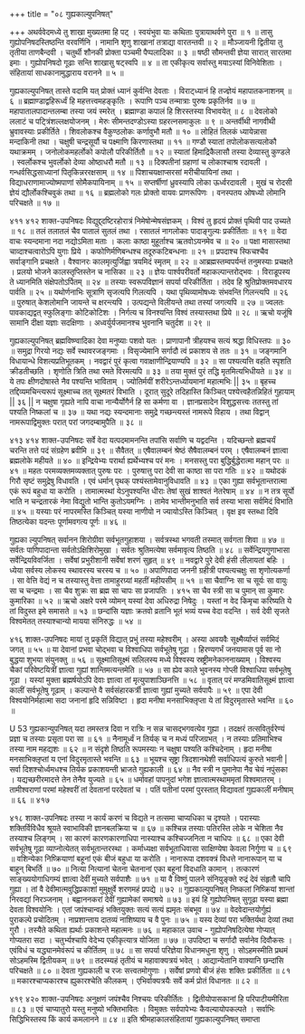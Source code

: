 +++
title = "०८ गुह्यकाल्युपनिषत्"

+++
अथर्ववेदमध्ये तु शाखा मुख्यतमा हि पट् । स्वयंभुवा याः कथिताः पुत्रायाथर्वणे पुरा ॥ १ ॥ तासु गुह्योपनिषदस्तिष्ठन्ति वरवर्णिनि । 
नामानि शृणु शाखानां तत्राद्या वारतन्तवी ॥ २ ॥ मौञ्जायनी द्वितीया तु तृतीया ताणबैन्दवी । 
चतुर्थी शौनकी प्रोक्ता पञ्चमी पैप्पलादिका ॥ ३ ॥ षष्ठी सौमन्तवी ज्ञेया सारात् सारतमा इमाः । गुह्योपनिषदो गूढाः सन्ति शाखासु षट्स्वपि ॥ ४ ॥ ता एकीकृत्य सर्वास्तु मयाऽस्यां विनिवेशिताः । संहितायां साधकानामुद्धाराय वरानने ॥ ५ ॥ 
 
गुह्यकाल्युपनिषत् 
तास्ते वदामि यत् प्रोक्तं ध्यानं कुर्वन्ति देवताः । विराट्ध्यानं हि तज्ज्ञेयं महापातकनाशनम् ॥ ६ ॥ ब्रह्माण्डाद्वहिरूर्ध्वं हि महत्तत्त्वमहङ्कृतिः । रूपाणि पञ्च तन्मात्राः पुरुषः प्रकृतिर्नव ॥ ७ ॥ 
महापातालपादान्तलम्बा तस्या जयं स्मरेत् । ब्रह्माण्डा कपालं हि शिरस्तस्या विभावयेत् ॥ ८ ॥ देवलोको ललाटं च पट्त्रिंशल्लक्षयोजनम् । मेरुः सीमन्तदण्डोऽस्या ग्रहरत्नसमाकुलः ॥ ९ ॥ अन्तर्वीथी नागवीथी भ्रुवावस्याः प्रकीर्तिते । शिवलोकश्च वैकुण्ठलोकः कर्णावुभौ मतौ ॥ १० ॥ लोहितं तिलकं ध्यायेन्नासा मन्दाकिनी तथा । चक्षुषी चन्द्रसूर्यौ च पक्ष्माणि किरणास्तथा ॥ ११ ॥ गण्डौ स्यातां तपोलोकसत्यलोकौ यथाक्रमम् । जनोलोकमहर्लोको कपोलौ परिकीर्तितौ ॥ १२ ॥ स्यातां हिमाद्रिकैलासौ तस्या देव्यास्तु कुण्डले । स्वर्लोकश्च भुवर्लोको देव्या ओष्ठाधरौ मतौ ॥ १३ ॥ दिक्पतीनां ग्रहाणां च लोकाश्चाश्र रदावली । गन्धर्वसिद्धसाध्यानां पितृकिन्नररक्षसाम् ॥ १४ ॥ पिशाचयक्षाप्सरसां मरीचीयायिनां तथा । विद्याधराणामाज्योष्मपाणां सोमैकपायिनाम् ॥ १५ ॥ सप्तर्षीणां ध्रुवस्यापि लोका ऊर्ध्वरदावली । मुखं च रोदसी ज्ञेयं द्यौर्लोकश्चिवुकं तथा ॥ १६ ॥ ब्रह्मलोको गलः प्रोक्तो वायवः प्राणरूपिणः । वनस्पतय ओषध्यो लोमानि परिचक्षते ॥ १७ ॥ 
 
४११ 
४१२ 
शाक्त-उपनिषदः 
विद्युद्द्दष्टिरहोरात्रं निमेषोन्मेषसंज्ञकम् । 
विश्वं तु हृदयं प्रोक्तं पृथिवी पाद उच्यते ॥ १८ ॥ तलं तलातलं चैव पातालं सुतलं तथा । 
रसातलं नागलोकाः पादाङ्गुल्यः प्रकीर्तिताः ॥ १९ ॥ वेदा वाचः स्यन्दमाना नदा नद्योऽमिता मताः । कलाः काष्ठा मुहूर्ताश्च ऋतवोऽयनमेव च ॥ २० ॥ पक्षा मासास्तथा चाव्दाश्चत्वारोऽपि युगाः प्रिये । कफोणिर्मणिबन्धश्च तदूरुकटिबन्धनाः ॥ २१ ॥ प्रपदाश्च स्फिचश्चैव सर्वाङ्गानि प्रचक्षते । वैश्वानरः कालमृत्युर्जिह्वा त्रयमिदं स्मृतम् ॥ २२ ॥ आब्रह्मस्तम्वपर्यन्तं तनुमस्याः प्रचक्षते । 
प्रलयो भोजने कालस्तृप्तिस्तेन च नासिका ॥ २३ ॥ ज्ञेयः पार्श्वपरीवर्तो महाकल्पान्तरोद्भवः । विराडूपस्य ते ध्यानमिति संक्षेपतोऽर्पितम् ॥ २४ ॥ तस्याः स्वरूपविज्ञानं सपर्या परिकीर्तिता । तदेव हि श्रुतिप्रोक्तमवधारय पार्वति ॥ २५ ॥ यथोर्णनाभिः सूत्राणि सृजत्यपि गिलत्यपि । यथा पृथिव्यामोषध्यः संभवन्ति गिलन्त्यपि ॥ २६ ॥ पुरुषात् केशलोमानि जायन्ते च क्षरन्त्यपि । उत्पद्यन्ते विलीयन्ते तथा तस्यां जगत्यपि ॥ २७ ॥ 
ज्वलतः पावकाद्यद्वत् स्फुलिङ्गाः कोटिकोटिशः । निर्गत्य च विनश्यन्ति विश्वं तस्यास्तथा प्रिये ॥ २८ ॥ ऋचो यजूंषि सामानि दीक्षा यज्ञाः सदक्षिणाः । 
अध्वर्युर्यजमानश्च भुवनानि चतुर्दश ॥ २९ ॥ 
 
गुह्यकाल्युपनिषत् 
ब्रह्मविष्ण्वादिका देवा मनुष्याः पशवो यतः । 
प्राणापानौ त्रीहयश्च सत्यं श्रद्धा विधिस्तपः ॥ ३० ॥ समुद्रा गिरयो नद्यः सर्वे स्थावरजङ्गमाः । विसृज्येमानि सर्गादौ त्वं प्रकाशय से ततः ॥ ३१ ॥ जङ्गमानि विधायान्धे विशत्यप्रतिभूतकम् । नवद्वारं पुरं कृत्वा गवाक्षाणीन्द्रियाण्यपि ॥ ३२ ॥ सा पश्यत्यत्ति वहति स्पृशति क्रीडतीच्छति । 
शृणोति त्रिति तथा रमते विरमत्यपि ॥ ३३ ॥ तया मुक्तं पुरं तद्धि मृतमित्यभिधीयते ॥ ३४ ॥ ये तपः क्षीणदोषास्ते नैव पश्यन्ति भाविताम् । ज्योतिर्मयीं शरीरेऽन्तर्ध्यायमानां महात्मभिः || ३५ ॥ बृहच्च तद्दिव्यमचिन्त्यरूपं 
सूक्ष्माच्च तत् सूक्ष्मतरं विभाति । दूरात् सुदूरे तदिहास्ति किञ्चित् 
पश्येत्त्वहैतन्निहितं गुहायाम् || ३६ || 
न चक्षुषा गृह्यते नापि वाचा 
नान्यैर्योगैर्न हि सा कर्मणा वा । 
ज्ञानप्रसादेन विशुद्धसत्त्वः 
ततस्तु तां पश्यति निष्कलां च ॥ ३७ ॥ 
यथा नद्यः स्यन्दमानाः समुद्रे 
गच्छन्त्यस्तं नामरूपे विहाय । 
तथा विद्वान् नामरूपाद्विमुक्तः 
परात् परां जगदम्बामुपैति ॥ ३८ ॥ 
 
४१३ 
४१४ 
शाक्त-उपनिषदः 
सर्वे वेदा यत्पदमामनन्ति तपांसि सर्वाणि च यद्वदन्ति । यदिच्छन्तो ब्रह्मचर्यं चरन्ति तत्ते पदं संग्रहेण ब्रवीमि ॥ ३९ ॥ 
सैवैतत् ॥ 
एषैवालम्बनं श्रेष्ठं सैषैवालम्बनं परम् । 
एषैवालम्बनं ज्ञात्वा ब्रह्मलोके महीयते ॥ ४० ॥ 
इन्द्रियेभ्यः परार्था ह्यर्थेभ्यश्च परं मनः । 
मनसस्तु परा बुद्धिर्बुद्धेरात्मा महान् परः ॥ ४१ ॥ 
महतः परमव्यक्तमव्यक्तात् पुरुषः परः । 
पुरुषात्तु परा देवी सा काष्ठा सा परा गतिः ॥ ४२ ॥ यथोदकं गिरौ सृष्टं समुद्रेषु विधावति । 
एवं धर्मान् पृथक् पश्यंस्तामेवानुविधावति ॥ ४३ ॥ एका गुह्या सर्वभूतान्तरात्मा 
एकं रूपं बहुधा या करोति । तामात्मस्थां येऽनुपश्यन्ति धीराः 
तेषां सुखं शाश्वतं नेतरेषाम् ॥ ४४ ॥ 
न तत्र सूर्यो भाति न चन्द्रतारकं 
नेमा विद्युतो भान्ति कुतोऽयमग्निः । तामेव भान्तीमनुभाति सर्व 
तस्या भासा सर्वमिदं विभाति ॥ ४५ ॥ 
यस्याः परं नापरमस्ति किञ्चित् 
यस्या नाणीयो न ज्यायोऽस्ति किञ्चित् । 
वृक्ष इव स्तब्धा दिवि तिष्ठत्येका 
यदन्तः पूर्णामवगत्य पूर्णः ॥ ४६ ॥ 
 
गुह्यका ल्युपनिषत् 
सर्वानन शिरोग्रीवा सर्वभूतगुहाशया । 
सर्वत्रस्था भगवती तस्मात् सर्वगता शिवा ॥ ४७ ॥ सर्वतः पाणिपादान्ता सर्वतोऽक्षिशिरोमुखा । 
सर्वतः श्रुतिमत्येषा सर्वमावृत्य तिष्ठति ॥ ४८ ॥ सर्वेन्द्रियगुणाभासा सर्वेन्द्रियविवर्जिता । 
सर्वेषां प्रभुरीशानी सर्वेषां शरणं सुहृत् ॥ ४९ ॥ नवद्वारे पुरे देवी हंसी लीलायतां बहिः । 
ध्येया सर्वस्य लोकस्य स्थावरस्य चरस्य च ॥ ५० ॥ अपाणिपादा जननी ग्रहीत्री 
पश्यत्यचक्षुः सा शृणोत्यकर्णा । 
सा वेत्ति वेद्यं न च तस्यास्तु वेत्ता 
तामाहुरग्र्यां महतीं महीयसीम् ॥ ५१ ॥ 
सा चैवाग्निः सा च सूर्यः सा वायुः सा च चन्द्रमाः । सा चैव शुक्रः सा ब्रह्म सा चापः सा प्रजापतिः । 
४१५ 
सा चैव स्त्री सा च पुमान् सा कुमारः कुमारिका ॥ ५२ ॥ ऋचो अक्षरे परमे व्योमन् 
यस्यां देवा अधिरुद्रा निषेदुः । 
यस्तां न वेद किमृचा करिष्यति 
ये तां विदुस्त इमे समासते ॥ ५३ ॥ 
छन्दांसि यज्ञाः क्रतवो व्रतानि 
भूतं भव्यं यच्च वेदा वदन्ति । 
सर्व देवी सृजते विश्वमेतत् 
तस्याश्चान्यो मायया संनिरुद्धः ॥ ५४ ॥ 
 
४१६ 
शाक्त-उपनिषदः 
मायां तु प्रकृतिं विद्यात् प्रभुं तस्या महेश्वरीम् । अस्या अवयवैः सूक्ष्मैर्व्याप्तं सर्वमिदं जगत् ॥ ५५ ॥ या देवानां प्रभवा चोद्भवा च 
विश्वाधिपा सर्वभूतेषु गूढा । 
हिरण्यगर्भं जनयामास पूर्व 
सा नो बुद्धया शुभया संयुनक्तु ॥ ५६ ॥ सूक्ष्मातिसूक्ष्मं सलिलस्य मध्ये 
विश्वस्य स्रष्ट्रीमनेकाननाख्याम् । 
विश्वस्य चैकां परिवेष्टयित्रीं 
ज्ञात्वा गुह्यां शान्तिमत्यन्तमेति ॥ ५७ ॥ 
सा ह्येव काले भुवनस्य गोप्ली 
विश्वाधिपा सर्वभूतेषु गूढा । 
यस्यां मुक्ता ब्रह्मर्षयोऽपि देवाः 
ज्ञात्वा तां मृत्युपाशाञ्छिनत्ति ॥ ५८ ॥ 
वृतात् परं मण्डमिवातिसूक्ष्मं 
ज्ञात्वा कालीं सर्वभूतेषु गूढाम् । 
कल्पान्ते वै सर्वसंहारकर्त्री 
ज्ञात्वा गुह्यां मुच्यते सर्वपापैः ॥ ५९ ॥ 
एपा देवी विश्वयोनिर्महात्मा 
सदा जनानां हृदि सन्निविष्टा । 
हृदा मनीषा मनसाभिक्लृप्ता 
ये तां विदुरमृतास्ते भवन्ति ॥ ६० ॥ 
 
U 53 
गुह्यकान्युपनिषत् 
यदा तमस्तत्र दिवा न रात्रिः 
न सन्न चासद्भगवत्येव गुह्या । तदक्षरं तत्सवितुर्वरेण्यं 
प्रज्ञा च तस्याः प्रसृता परा सा ॥ ६१ ॥ नैनामूर्ध्वं न तिर्यक् च न मध्यं परिजग्रभत् । 
न तस्याः प्रतिमाभिश्च तस्या नाम महद्यशः ॥ ६२ ॥ न संदृशे तिष्ठति रूपमस्याः 
न चक्षुषा पश्यति कश्चिदेनाम् । 
हृदा मनीषा मनसाभिक्लृप्तां 
य एनां विदुरमृतास्ते भवन्ति ॥ ६३ ॥ भूयश्च सृष्ट्रा त्रिदशानथेशी 
सर्वाधिपत्यं कुरुते भवानी | 
सर्वा दिशश्चोर्ध्वमधश्च तिर्यक 
प्रकाशयन्ती भ्राजते गुह्यकाली ॥ ६४ ॥ नैव स्त्री न पुमानेपा नैव चेयं नपुंसका । यद्यच्छरीरमादत्ते तेन तेनैव युज्यते ॥ ६५ ॥ धर्मावहां पापनुदां भगेश 
ज्ञात्वात्मस्थाममृतां विश्वमातरम् । 
तामीश्वराणां परमां महेश्वरीं 
तां देवतानां परदेवतां च । 
पतिं पतीनां परमां पुरस्तात् 
विद्यावतां गुह्यकालीं मनीषाम् ॥ ६६ ॥ 
४१७ 
 
४१८ 
शाक्त-उपनिषदः 
तस्या न कार्यं करणं च विद्यते 
न तत्समा चाप्यधिका च दृश्यते । परास्याः शक्तिर्विविधैव श्रूयते 
स्वाभाविकी ज्ञानबलक्रिया च ॥ ६७ ॥ कश्चिन्न तस्याः पतिरस्ति लोके 
न चेशिता नैव तस्याश्च लिङ्गम् । 
सा कारणं कारणकारणाधिपा 
नास्याश्च कश्चिज्जनिता न चाधिपः ॥ ६८ ॥ 
एका देवी सर्वभूतेषु गूढा 
व्याप्नोत्येतत् सर्वभूतान्तरस्था । 
कर्माध्यक्षा सर्वभूताधिवासा 
साक्षिण्येषा केवला निर्गुणा च ॥ ६९ ॥ 
वशिन्येका निष्क्रियाणां बहूनां 
एकं बीजं बहुधा या करोति । 
नानारूपा दशवक्त्रं विधत्ते 
नानारूपान् या च बाहून् बिभर्ति ॥ ७० ॥ 
नित्या नित्यानां चेतना चेतनानां 
एका बहूनां विदधाति कामान् । तत्कारणं साङ्ख्ययोगाधिगम्यं 
ज्ञात्वा देवीं मुच्यते सर्वपाशैः ॥ ७१ ॥ 
या वै विष्णुं पालने संनियुङ्क्ते 
रुद्रं देवं संहृतौ चापि गुह्या । तां वै देवीमात्मवुद्धिप्रकाशां 
मुमुक्षुर्वे शरणमहं प्रपद्ये ॥ ७२ ॥ 
गुह्यकाल्युपनिषत् 
निष्कलां निष्क्रियां शान्तां निरवद्यां निरञ्जनाम् । बह्वाननकरां देवीं गुह्यामेकां समाश्रये ॥ ७३ ॥ 
इयं हि गुह्योपनिषत् सुगूढा 
यस्या ब्रह्मा देवता विश्वयोनिः । 
एतां जपंश्चान्वहं भक्तियुक्तः 
सत्यं सत्यं ह्यमृतः संबभूव ॥ ७४ ॥ वेदवेदान्तयोर्गुह्यं पुराकल्पे प्रचोदितम् । 
नाप्रशान्ताय दातव्यं नाशिष्याय च वै पुनः ॥ ७५ ॥ यस्य देव्यां परा भक्तिर्यथा देव्यां तथा गुरौ । तस्यैते कथिता ह्यर्थाः प्रकाशन्ते महात्मनः ॥ ७६ ॥ 
महाकाल उवाच - 
गुह्योपनिषदित्येषा गोप्यात् गोप्यतरा सदा । चतुर्भ्यश्चापि वेदेभ्य एकीकृत्यात्र योजिता ॥ ७७ ॥ उपदिष्टा च सर्गादौ सर्वानेव दिवौकसः । एवंविधं च यद्ध्यानमेवंरूपं च कीर्तितम् ॥ ७८ ॥ सा सपर्या परिज्ञेया विधानमधुना शृणु । सोऽहमस्मीति प्रथमं सोऽहमस्मि द्वितीयकम् ॥ ७९ ॥ तदस्म्यहं तृतीयं च महावाक्यत्रयं भवेत् । आद्यान्येतानि वाक्यानि छन्दांसि परिचक्षते ॥ ८० ॥ देवता गुह्यकाली च रजः सत्त्वतमोगुणाः । 
सर्वेषां प्रणवो बीजं हंसः शक्तिः प्रकीर्तिता ॥ ८१ ॥ मकारश्चाप्यकारश्च ह्युकारश्चेति कीलकम् । एभिर्वाक्यत्रयैः सर्वे कर्म प्रोतं विधानतः ॥ ८२ ॥ 
 
४१९ 
४२० 
शाक्त-उपनिषदः 
अनुक्षणं जपंश्चैव निश्चयः परिकीर्तितः । द्वितीयोपासकानां हि परिपाटीयमीरिता ॥ ८३ ॥ एवं चाप्यातुरो यस्तु मनुष्यो भक्तिभावितः । विमुक्तः सर्वपापेभ्यः कैवल्यायोपकल्पते । सर्वाभिः सिद्धिभिस्तस्य किं कार्य कमलानने ॥ ८४ ॥ 
इति श्रीमहाकालसंहितायां गुह्यकाल्युपनिषत् समाप्ता 